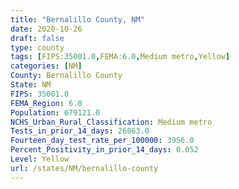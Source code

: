 ```yaml
---
title: "Bernalillo County, NM"
date: 2020-10-26
draft: false
type: county
tags: [FIPS:35001.0,FEMA:6.0,Medium metro,Yellow]
categories: [NM]
County: Bernalillo County
State: NM
FIPS: 35001.0
FEMA_Region: 6.0
Population: 679121.0
NCHS_Urban_Rural_Classification: Medium metro
Tests_in_prior_14_days: 26863.0
Fourteen_day_test_rate_per_100000: 3956.0
Percent_Positivity_in_prior_14_days: 0.052
Level: Yellow
url: /states/NM/bernalillo-county
---
```



